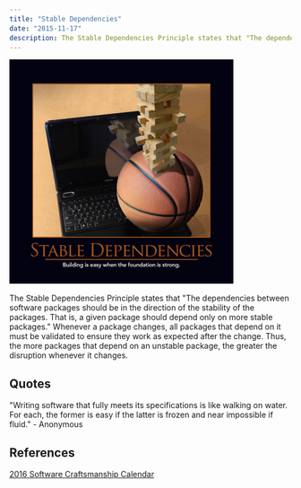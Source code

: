 ```yaml
---
title: "Stable Dependencies"
date: "2015-11-17"
description: The Stable Dependencies Principle states that "The dependencies between software packages should be in the direction of the stability of the packages. That is, a given package should depend only on more stable packages."
---
```


![Stable Dependencies Principle](images/stable-dependencies-400x400.png)

The Stable Dependencies Principle states that "The dependencies between software packages should be in the direction of the stability of the packages. That is, a given package should depend only on more stable packages." Whenever a package changes, all packages that depend on it must be validated to ensure they work as expected after the change. Thus, the more packages that depend on an unstable package, the greater the disruption whenever it changes.

## Quotes

"Writing software that fully meets its specifications is like walking on water. For each, the former is easy if the latter is frozen and near impossible if fluid." - Anonymous

## References

[2016 Software Craftsmanship Calendar](http://amzn.to/1NI2m22)

